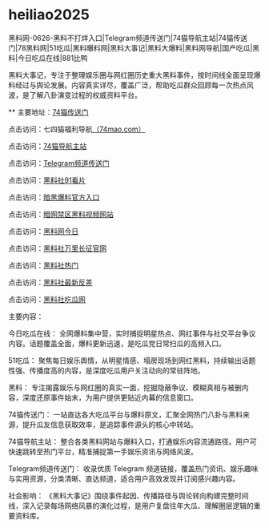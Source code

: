 # heiliao2025
黑料网-0626-黑料不打烊入口|Telegram频道传送门|74猫导航主站|74猫传送门|78黑料网|51吃瓜|黑料曝料网|黑料大事记|黑料大爆料|黑料网导航|国产吃瓜|黑料|今日吃瓜在线|881比鸭

黑料大事记，专注于整理娱乐圈与网红圈历史重大黑料事件，按时间线全面呈现爆料经过与舆论发展。内容真实详尽，覆盖广泛，帮助吃瓜群众回顾每一次热点风波，是了解八卦演变过程的权威资料平台。

** 主要地址：<a href="https://74mao.com/">74猫传送门</a>

点击访问：七四猫福利导航<a href="https://74mao.com/">（74mao.com）</a>

点击访问：<a href="https://74mao.com/">74猫导航主站</a>

点击访问：<a href="https://74mao.com/">Telegram频道传送门</a>

点击访问：<a href="https://hl405.pages.dev/">黑料社91看片</a>

点击访问：<a href="https://hl408.pages.dev/">暗黑爆料官方入口</a>

点击访问：<a href="https://cg40-3.pages.dev/">暗网禁区黑料视频网站</a>

点击访问：<a href="https://hl388.pages.dev/">黑料网今日</a>

点击访问：<a href="https://hl401.pages.dev/">黑料社万里长征官网</a>

点击访问：<a href="https://hl402.pages.dev/">黑料社热门</a>

点击访问：<a href="https://hl403.pages.dev/">黑料社最新反差</a>

点击访问：<a href="https://hl404.pages.dev/">黑料社吃瓜网</a>




主要内容：

今日吃瓜在线：
全网爆料集中营，实时捕捉明星热点、网红事件与社交平台争议内容。话题覆盖全面，爆料更新迅速，是吃瓜党日常扫瓜的高频入口。

51吃瓜：
聚焦每日娱乐舆情，从明星情感、塌房现场到网红黑料，持续输出话题性强、传播度高的内容，是深度吃瓜用户关注动向的常驻阵地。

黑料：
专注揭露娱乐与网红圈的真实一面，挖掘隐蔽争议、模糊真相与被删内容，深度还原事件始末，为用户提供更贴近内幕的信息窗口。

74猫传送门：
一站直达各大吃瓜平台与爆料原文，汇聚全网热门八卦与黑料来源，提升瓜友信息获取效率，是追踪事件源头的核心中转站。

74猫导航主站：
整合各类黑料网站与爆料入口，打通娱乐内容流通路径。用户可快速跳转至热门平台，精准捕捉第一手娱乐资讯与网络风波。

Telegram频道传送门：
收录优质 Telegram 频道链接，覆盖热门资讯、娱乐趣味与实用资源，分类清晰、直达频道，适合用户高效发现并订阅感兴趣内容。

社会影响：
《黑料大事记》围绕事件起因、传播路径与舆论转向构建完整时间线，深入记录每场网络风暴的演化过程，是用户复盘往年大瓜、理解圈层逻辑的重要资料库。
<span style="display:none;">[Canonical link](https://github.com/thu20250625/so98）</span>
